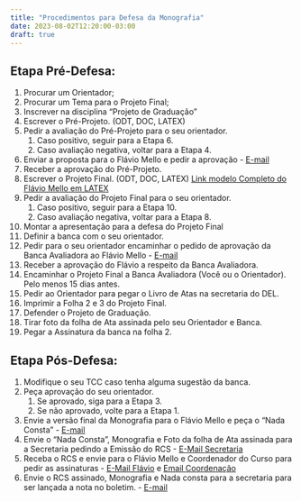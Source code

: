 ```yaml
---
title: "Procedimentos para Defesa da Monografia"
date: 2023-08-02T12:20:00-03:00
draft: true
---
```


## Etapa Pré-Defesa:
1. Procurar um Orientador;
1. Procurar um Tema para o Projeto Final;
1. Inscrever na disciplina “Projeto de Graduação”
1. Escrever o Pré-Projeto. (ODT, DOC, LATEX)
1. Pedir a avaliação do Pré-Projeto para o seu orientador.
    1. Caso positivo, seguir para a Etapa 6.
    1. Caso avaliação negativa, voltar para a Etapa 4.
1. Enviar a proposta para o Flávio Mello e pedir a aprovação - [E-mail](mailto:fmello@poli.ufrj.br)
1. Receber a aprovação do Pré-Projeto.
1. Escrever o Projeto Final. (ODT, DOC, LATEX) [Link modelo Completo do Flávio Mello em LATEX](https://pt.overleaf.com/read/xnqzswkrscyq)
1. Pedir a avaliação do Projeto Final para o seu orientador.
    1. Caso positivo, seguir para a Etapa 10.
    1. Caso avaliação negativa, voltar para a Etapa 8.
1. Montar a apresentação para a defesa do Projeto Final
1. Definir a banca com o seu orientador.
1. Pedir para o seu orientador encaminhar o pedido de aprovação da Banca Avaliadora ao Flávio Mello - [E-mail](mailto:fmello@poli.ufrj.br)
1. Receber a aprovação do Flávio a respeito da Banca Avaliadora.
1. Encaminhar o Projeto Final a Banca Avaliadora (Você ou o Orientador). Pelo menos 15 dias antes.
1. Pedir ao Orientador para pegar o Livro de Atas na secretaria do DEL.
1. Imprimir a Folha 2 e 3 do Projeto Final.
1. Defender o Projeto de Graduação.
1. Tirar foto da folha de Ata assinada pelo seu Orientador e Banca.
1. Pegar a Assinatura da banca na folha 2.

## Etapa Pós-Defesa:
1. Modifique o seu TCC caso tenha alguma sugestão da banca.
1. Peça aprovação do seu orientador.
    1. Se aprovado, siga para a Etapa 3.
    1. Se não aprovado, volte para a Etapa 1.
1. Envie a versão final da Monografia para o Flávio Mello e peça o “Nada Consta” - [E-mail](mailto:fmello@poli.ufrj.br)
1. Envie o “Nada Consta”, Monografia e Foto da folha de Ata assinada para a Secretaria pedindo a Emissão do RCS - [E-Mail Secretaria](mailto:secretaria.computacao@poli.ufrj.br)
1. Receba o RCS e envie para o Flávio Mello e Coordenador do Curso para pedir as assinaturas - [E-Mail Flávio](mailto:fmello@poli.ufrj.br) e [Email Coordenação](mailto:coordenacao.computacao@poli.ufrj.br)
1. Envie o RCS assinado, Monografia e Nada consta para a secretaria para ser lançada a nota no boletim.  - [E-mail](mailto:secretaria.computacao@poli.ufrj.br)